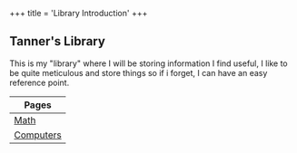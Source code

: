 +++
title = 'Library Introduction'
+++

## Tanner's Library

This is my "library" where I will be storing information I find useful, I like to be quite meticulous and store things so if i forget, I can have an easy reference point. 

| Pages                                            | 
| -----------                                      | 
| [Math](tanner-mcgrath.me/Library/Mathematics/)   | 
| [Computers](tanner-mcgrath.me/Library/Computers/)|
